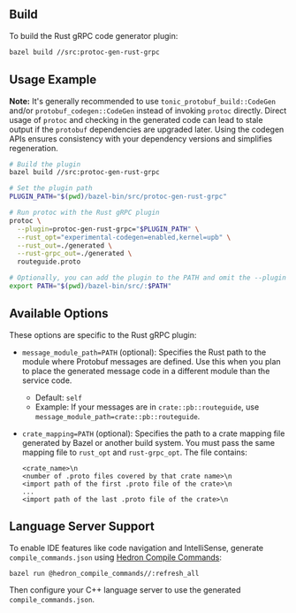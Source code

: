 ## Build

To build the Rust gRPC code generator plugin:

```sh
bazel build //src:protoc-gen-rust-grpc
```


## Usage Example

**Note:** It's generally recommended to use `tonic_protobuf_build::CodeGen`
and/or `protobuf_codegen::CodeGen` instead of invoking `protoc` directly. Direct
usage of `protoc` and checking in the generated code can lead to stale output if
the `protobuf` dependencies are upgraded later. Using the codegen APIs ensures
consistency with your dependency versions and simplifies regeneration.

```sh
# Build the plugin
bazel build //src:protoc-gen-rust-grpc

# Set the plugin path
PLUGIN_PATH="$(pwd)/bazel-bin/src/protoc-gen-rust-grpc"

# Run protoc with the Rust gRPC plugin
protoc \
  --plugin=protoc-gen-rust-grpc="$PLUGIN_PATH" \
  --rust_opt="experimental-codegen=enabled,kernel=upb" \
  --rust_out=./generated \
  --rust-grpc_out=./generated \
  routeguide.proto

# Optionally, you can add the plugin to the PATH and omit the --plugin flag.
export PATH="$(pwd)/bazel-bin/src/:$PATH"
```

## Available Options

These options are specific to the Rust gRPC plugin:

* `message_module_path=PATH` (optional): Specifies the Rust path to the module 
where Protobuf messages are defined. Use this when you plan to place the
generated message code in a different module than the service code.

  * Default: `self`
  * Example: If your messages are in `crate::pb::routeguide`, use 
  `message_module_path=crate::pb::routeguide`.
* `crate_mapping=PATH` (optional): Specifies the path to a crate mapping file
  generated by Bazel or another build system. You must pass the same mapping
  file to `rust_opt` and `rust-grpc_opt`. The file contains:
    ```
    <crate_name>\n
    <number of .proto files covered by that crate name>\n
    <import path of the first .proto file of the crate>\n
    ...
    <import path of the last .proto file of the crate>\n
    ```


## Language Server Support

To enable IDE features like code navigation and IntelliSense, generate 
`compile_commands.json` using [Hedron Compile Commands](https://github.com/hedronvision/bazel-compile-commands-extractor):

```sh
bazel run @hedron_compile_commands//:refresh_all
```

Then configure your C++ language server to use the generated 
`compile_commands.json`.
